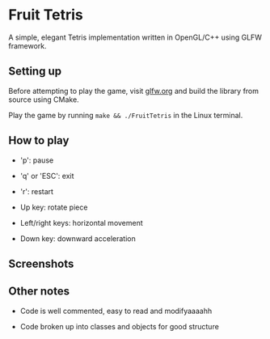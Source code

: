 # Fruit Tetris

A simple, elegant Tetris implementation written in OpenGL/C++ using GLFW framework.

## Setting up

Before attempting to play the game, visit [glfw.org](https://www.glfw.org/) and build the library from source using CMake.

Play the game by running ``` make && ./FruitTetris ``` in the Linux terminal.

## How to play

- 'p': pause

- 'q' or 'ESC': exit

- 'r': restart

- Up key: rotate piece

- Left/right keys: horizontal movement

- Down key: downward acceleration

## Screenshots

## Other notes

- Code is well commented, easy to read and modifyaaaahh

- Code broken up into classes and objects for good structure
